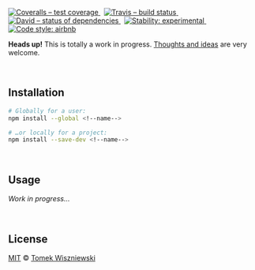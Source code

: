 [![Coveralls – test coverage
](https://img.shields.io/coveralls/tomekwi/<!--name-->.svg?style=flat-square)
](https://coveralls.io/r/tomekwi/<!--name-->)
 [![Travis – build status
](https://img.shields.io/travis/tomekwi/<!--name-->/master.svg?style=flat-square)
](https://travis-ci.org/tomekwi/<!--name-->)
 [![David – status of dependencies
](https://img.shields.io/david/tomekwi/<!--name-->.svg?style=flat-square)
](https://david-dm.org/tomekwi/<!--name-->)
 [![Stability: experimental
](https://img.shields.io/badge/stability-experimental-yellow.svg?style=flat-square)
](https://nodejs.org/api/documentation.html#documentation_stability_index)
 [![Code style: airbnb
](https://img.shields.io/badge/code%20style-airbnb-777777.svg?style=flat-square)
](https://github.com/airbnb/javascript)




<!--title-->
<!--title-underline-->

**<!--description-->**


**Heads up!** This is totally a work in progress. [Thoughts and ideas][] are very welcome.

[Thoughts and ideas]:  https://github.com/tomekwi/<!--name-->/issues




<div                                             id="/installation">&nbsp;</div>

Installation
------------

```sh
# Globally for a user:
npm install --global <!--name-->

# …or locally for a project:
npm install --save-dev <!--name-->
```




<div                                                    id="/usage">&nbsp;</div>

Usage
-----

<!-- @doxie.inject start -->
*Work in progress…*
<!-- @doxie.inject end -->



<div                                                  id="/license">&nbsp;</div>

License
-------

[MIT][] © [Tomek Wiszniewski][]

[MIT]: ./License.md
[Tomek Wiszniewski]: https://github.com/tomekwi
